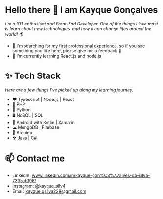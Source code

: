 # Hello there 👋 I am Kayque Gonçalves

 *I'm a IOT enthusisat and Front-End Developer. One of the things I love most is learn about new technologies, and how it can change lifes around the world! 🌎*

- 🎈 I'm searching for my first professional experience, so if you see something you like here, please give me a feedback 🙏
- 🌱 I’m currently learning React.js and node.js

# ✨ Tech Stack

*Here are a few things I've picked up along my learning journey.*
- ❤ Typescript | Node.js | React
- 🐘 PHP
- 🐍 Python 
- 🛢 NoSQL | SQL
- 📲 Android with Kotlin | Xamarin
- ☁ MongoDB | Firebase
- 🔌 Arduino
- ☢ Java | C#

# 📫 Contact me

- LinkedIn: www.linkedin.com/in/kayque-gon%C3%A7alves-da-silva-7335ab196/
- Instagram: @kayque_silv4
- Email: kayque.gsilva229@gmail.com
